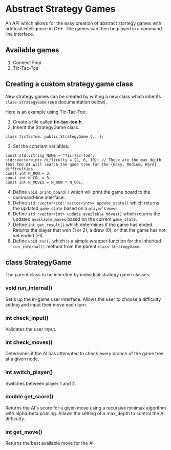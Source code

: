 # Abstract Strategy Games 
An API which allows for the easy creation of abstract startegy games with artificial intelligence in C++. The games can then be played in a command-line interface.

## Available games
1. Connect Four
2. Tic-Tac-Toe

## Creating a custom strategy game class
New strategy games can be created by writing a new class which inherits `class StrategyGame` (see documentation below).

Here is an example using Tic-Tac-Toe:

1. Create a file called **tic-tac-toe.h**.
2. Inherit the StrategyGame class.
```
class TicTacToe: public StrategyGame {...};
```
3. Set the constant variables:
```
const std::string NAME = "Tic-Tac-Toe";   
std::vector<int> difficulty = {2, 6, 10}; // These are the max_depth that the AI will search the game tree for the {Easy, Medium, Hard} difficulties.
const int N_ROW = 3;
const int N_COL = 3;
const int N_MOVES = N_ROW * N_COL;
```
4. Define `void print_board()` which will print the game board to the command-line interface.
5. Define `std::vector<std::vector<int>> update_state()` which returns the updated `game_state` based on a `player`'s `move`.
6. Define `std::vector<int> update_available_moves()` which returns the updated `available_moves` based on the current `game_state`.
7. Define `int get_result()` which determines if the game has ended. Returns the player that won (1 or 2), a draw (0), or that the game has not yet ended (-1).
8. Define `void run()` which is a simple wrapper function for the inherited `run_internal()` method from the parent `class StrategyGame`.

## class StrategyGame
The parent class to be inherited by individual strategy game classes.

### void run_internal()
Set's up the in-game user interface. Allows the user to choose a difficulty setting and input their move each turn.

### int check_input()
Validates the user input.

### int check_moves()
Determines if the AI has attempted to check every branch of the game tree at a given node.

### int switch_player()
Switches between player 1 and 2.

### double get_score()
Returns the AI's score for a given move using a recursive minimax algorithm with alpha-beta pruning. Allows the setting of a max_depth to control the AI difficulty.

### int get_move()
Returns the best available move for the AI.
